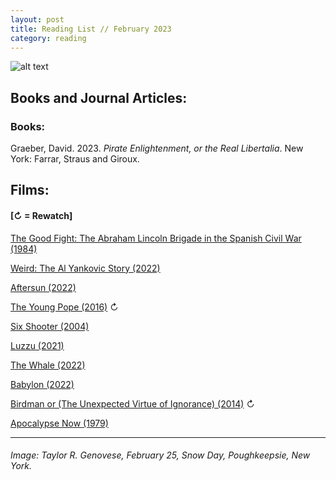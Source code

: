 ```yaml
---
layout: post
title: Reading List // February 2023
category: reading
---
```


![alt text](https://trgenovese.github.io/blog/images/feb23reading.jpg)

## Books and Journal Articles:

### Books:
Graeber, David. 2023. *Pirate Enlightenment, or the Real Libertalia*. New York: Farrar, Straus and Giroux.

## Films:
#### [↻ = Rewatch]

[The Good Fight: The Abraham Lincoln Brigade in the Spanish Civil War (1984)](https://letterboxd.com/trgenovese/film/the-good-fight-the-abraham-lincoln-brigade-in-the-spanish-civil-war/)

[Weird: The Al Yankovic Story (2022)](https://letterboxd.com/trgenovese/film/weird-the-al-yankovic-story-2022/)

[Aftersun (2022)](https://letterboxd.com/trgenovese/film/aftersun/)

[The Young Pope (2016)](https://letterboxd.com/trgenovese/film/the-young-pope/4/) ↻

[Six Shooter (2004)](https://letterboxd.com/trgenovese/film/six-shooter/)

[Luzzu (2021)](https://letterboxd.com/trgenovese/film/luzzu/)

[The Whale (2022)](https://letterboxd.com/trgenovese/film/the-whale-2022/)

[Babylon (2022)](https://letterboxd.com/trgenovese/film/babylon-2022/)

[Birdman or (The Unexpected Virtue of Ignorance) (2014)](https://letterboxd.com/trgenovese/film/birdman-or-the-unexpected-virtue-of-ignorance/2/) ↻

[Apocalypse Now (1979)](https://letterboxd.com/trgenovese/film/apocalypse-now/)

___
###### Image: Taylor R. Genovese, February 25, Snow Day, Poughkeepsie, New York.
